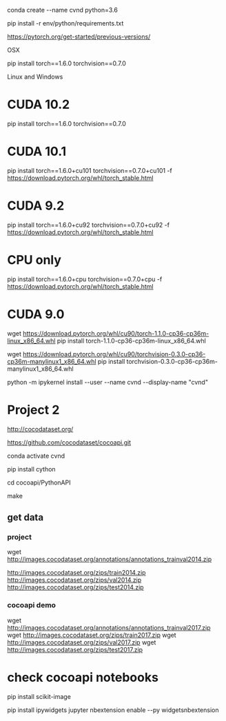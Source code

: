 
conda create --name cvnd python=3.6


pip install -r env/python/requirements.txt



https://pytorch.org/get-started/previous-versions/

OSX

pip install torch==1.6.0 torchvision==0.7.0


Linux and Windows

# CUDA 10.2
pip install torch==1.6.0 torchvision==0.7.0

# CUDA 10.1
pip install torch==1.6.0+cu101 torchvision==0.7.0+cu101 -f https://download.pytorch.org/whl/torch_stable.html

# CUDA 9.2
pip install torch==1.6.0+cu92 torchvision==0.7.0+cu92 -f https://download.pytorch.org/whl/torch_stable.html

# CPU only
pip install torch==1.6.0+cpu torchvision==0.7.0+cpu -f https://download.pytorch.org/whl/torch_stable.html

# CUDA 9.0
wget https://download.pytorch.org/whl/cu90/torch-1.1.0-cp36-cp36m-linux_x86_64.whl
pip install torch-1.1.0-cp36-cp36m-linux_x86_64.whl

wget https://download.pytorch.org/whl/cu90/torchvision-0.3.0-cp36-cp36m-manylinux1_x86_64.whl
pip install torchvision-0.3.0-cp36-cp36m-manylinux1_x86_64.whl

python -m ipykernel install --user --name cvnd --display-name "cvnd"


# Project 2
http://cocodataset.org/

https://github.com/cocodataset/cocoapi.git

conda activate cvnd

pip install cython

cd cocoapi/PythonAPI

make

## get data

### project

wget http://images.cocodataset.org/annotations/annotations_trainval2014.zip

http://images.cocodataset.org/zips/train2014.zip
http://images.cocodataset.org/zips/val2014.zip
http://images.cocodataset.org/zips/test2014.zip

### cocoapi demo

wget http://images.cocodataset.org/annotations/annotations_trainval2017.zip
wget http://images.cocodataset.org/zips/train2017.zip
wget http://images.cocodataset.org/zips/val2017.zip
wget http://images.cocodataset.org/zips/test2017.zip


# check cocoapi notebooks

pip install scikit-image


pip install ipywidgets
jupyter nbextension enable --py widgetsnbextension
